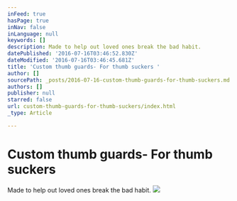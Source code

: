 ```yaml
---
inFeed: true
hasPage: true
inNav: false
inLanguage: null
keywords: []
description: Made to help out loved ones break the bad habit.
datePublished: '2016-07-16T03:46:52.830Z'
dateModified: '2016-07-16T03:46:45.681Z'
title: 'Custom thumb guards- For thumb suckers '
author: []
sourcePath: _posts/2016-07-16-custom-thumb-guards-for-thumb-suckers.md
authors: []
publisher: null
starred: false
url: custom-thumb-guards-for-thumb-suckers/index.html
_type: Article

---
```

# Custom thumb guards- For thumb suckers 

Made to help out loved ones break the bad habit.
![](https://the-grid-user-content.s3-us-west-2.amazonaws.com/0057328e-4d51-4feb-bcef-21b17b98f053.jpg)